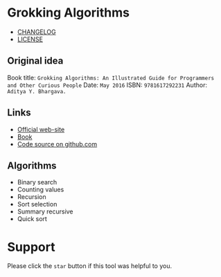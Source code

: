 # Grokking Algorithms

- [CHANGELOG](CHANGELOG.md)
- [LICENSE](LICENSE.md)

## Original idea
Book title: `Grokking Algorithms: An Illustrated Guide for Programmers and Other Curious People`
Date: `May 2016`
ISBN: `9781617292231`
Author: `Aditya Y. Bhargava.`

## Links
- [Official web-site](http://adit.io/)
- [Book](https://www.manning.com/books/grokking-algorithms)
- [Code source on github.com](https://github.com/egonschiele/grokking_algorithms)

## Algorithms
- Binary search
- Counting values
- Recursion
- Sort selection
- Summary recursive
- Quick sort

# Support
Please click the `star` button if this tool was helpful to you.
